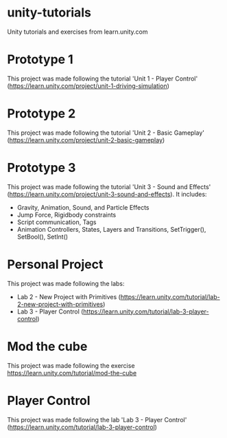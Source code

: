 # unity-tutorials
Unity tutorials and exercises from learn.unity.com

# Prototype 1
This project was made following the tutorial 'Unit 1 - Player Control' (https://learn.unity.com/project/unit-1-driving-simulation)

# Prototype 2
This project was made following the tutorial 'Unit 2 - Basic Gameplay' (https://learn.unity.com/project/unit-2-basic-gameplay)

# Prototype 3
This project was made following the tutorial 'Unit 3 - Sound and Effects' (https://learn.unity.com/project/unit-3-sound-and-effects). It includes:

- Gravity, Animation, Sound, and Particle Effects
- Jump Force, Rigidbody constraints
- Script communication, Tags
- Animation Controllers, States, Layers and Transitions, SetTrigger(), SetBool(), SetInt()

# Personal Project
This project was made following the labs:

- Lab 2 - New Project with Primitives (https://learn.unity.com/tutorial/lab-2-new-project-with-primitives)
- Lab 3 - Player Control (https://learn.unity.com/tutorial/lab-3-player-control)

# Mod the cube
This project was made following the exercise https://learn.unity.com/tutorial/mod-the-cube

# Player Control
This project was made following the lab 'Lab 3 - Player Control' (https://learn.unity.com/tutorial/lab-3-player-control)
